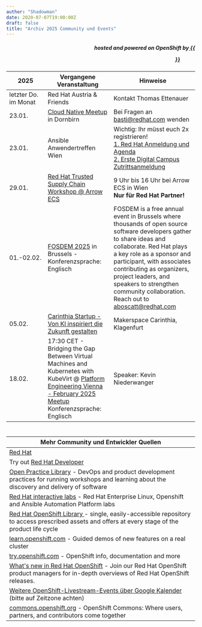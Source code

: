 ```yaml
---
author: "Shadowman"
date: 2020-07-07T19:00:00Z
draft: false
title: "Archiv 2025 Community und Events"
---
```

 
<div style="text-align:right;">
<h5> hosted and powered on OpenShift by<a href="https://marketplace.cancom.at/en-US/home"> {{<figure src="images/CANCOM_Logo_Rot_sRGB.svg" width="100">}}</a> </h5>
</div>

|<nobr>2025</nobr>| Vergangene Veranstaltung | Hinweise | 
| ------------ | ------------- |--------| 
| letzter Do. im Monat | Red Hat Austria & Friends | Kontakt Thomas Ettenauer | 
| 23.01. | [Cloud Native Meetup](https://www.nts.eu/event/cloud-native-meetup-openshift-edition/) in Dornbirn | Bei Fragen an basti@redhat.com wenden | 
| 23.01. | Ansible Anwendertreffen Wien | Wichtig: Ihr müsst euch 2x registrieren! <br> [1. Red Hat Anmeldung und Agenda](https://events.redhat.com/profile/form/index.cfm?PKformID=0x1320995abcd&sc_cid=RHCTE1240000433932) <br> [2. Erste Digital Campus Zutrittsanmeldung](https://events.sparkasse.at/CAMPUS/AnsibleAnwendertreffen) |
| 29.01. | [Red Hat Trusted Supply Chain Workshop @ Arrow ECS](https://secure-eugo.arrow.com/LP=20094) | 9 Uhr bis 16 Uhr bei Arrow ECS in Wien<br><b>Nur für Red Hat Partner!</b> |
| 01.-02.02. | [FOSDEM 2025](https://fosdem.org/2025/practical/) in Brussels - Konferenzsprache: Englisch | FOSDEM is a free annual event in Brussels where thousands of open source software developers gather to share ideas and collaborate. Red Hat plays a key role as a sponsor and participant, with associates contributing as organizers, project leaders, and speakers to strengthen community collaboration. Reach out to aboscatt@redhat.com |
| 05.02. | [Carinthia Startup - Von KI inspiriert die Zukunft gestalten](https://www.eventbrite.at/e/inspired-by-ai-shaping-the-future-tickets-1152003125359) | Makerspace Carinthia, Klagenfurt |
| 18.02. | 17:30 CET - Bridging the Gap Between Virtual Machines and Kubernetes with KubeVirt @ [Platform Engineering Vienna - February 2025 Meetup](https://www.meetup.com/platform-engineering-vienna/events/305915760/) <br> Konferenzsprache: Englisch | Speaker: Kevin Niederwanger |

#

| Mehr Community und Entwickler Quellen | 
| -------------------------------------------| 
| [Red Hat](https://www.redhat.com/) |
| Try out [Red Hat Developer](https://developers.redhat.com/) |
| [Open Practice Library](https://openpracticelibrary.com/)  - DevOps and product development practices for running workshops and learning about the discovery and delivery of software |
| [Red Hat interactive labs](https://www.redhat.com/en/interactive-labs) - Red Hat Enterprise Linux, Openshift and Ansible Automation Platform labs |
| [Red Hat OpenShift Library ](https://access.redhat.com/articles/7052429) - single, easily-accessible repository to access prescribed assets and offers at every stage of the product life cycle |
| [learn.openshift.com](https://learn.openshift.com) - Guided demos of new features on a real cluster |
| [try.openshift.com](https://try.openshift.com) - OpenShift info, documentation and more |
| [What's new in Red Hat OpenShift](https://www.redhat.com/en/whats-new-red-hat-openshift) - Join our Red Hat OpenShift product managers for in-depth overviews of Red Hat OpenShift releases. |
| [Weitere OpenShift-Livestream-Events über Google Kalender](https://calendar.google.com/calendar/u/0/embed?src=redhatstreaming@gmail.com) (bitte auf Zeitzone achten) |
| [commons.openshift.org](https://commons.openshift.org) - OpenShift Commons: Where users, partners, and contributors come together |

